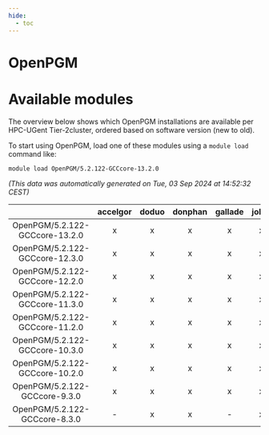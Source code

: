 ```yaml
---
hide:
  - toc
---
```


OpenPGM
=======

# Available modules


The overview below shows which OpenPGM installations are available per HPC-UGent Tier-2cluster, ordered based on software version (new to old).

To start using OpenPGM, load one of these modules using a `module load` command like:

```shell
module load OpenPGM/5.2.122-GCCcore-13.2.0
```

*(This data was automatically generated on Tue, 03 Sep 2024 at 14:52:32 CEST)*  

| |accelgor|doduo|donphan|gallade|joltik|shinx|skitty|
| :---: | :---: | :---: | :---: | :---: | :---: | :---: | :---: |
|OpenPGM/5.2.122-GCCcore-13.2.0|x|x|x|x|x|x|x|
|OpenPGM/5.2.122-GCCcore-12.3.0|x|x|x|x|x|x|x|
|OpenPGM/5.2.122-GCCcore-12.2.0|x|x|x|x|x|-|x|
|OpenPGM/5.2.122-GCCcore-11.3.0|x|x|x|x|x|x|x|
|OpenPGM/5.2.122-GCCcore-11.2.0|x|x|x|x|x|-|x|
|OpenPGM/5.2.122-GCCcore-10.3.0|x|x|x|x|x|-|x|
|OpenPGM/5.2.122-GCCcore-10.2.0|x|x|x|x|x|-|x|
|OpenPGM/5.2.122-GCCcore-9.3.0|x|x|x|x|x|-|x|
|OpenPGM/5.2.122-GCCcore-8.3.0|-|x|x|-|x|-|x|
